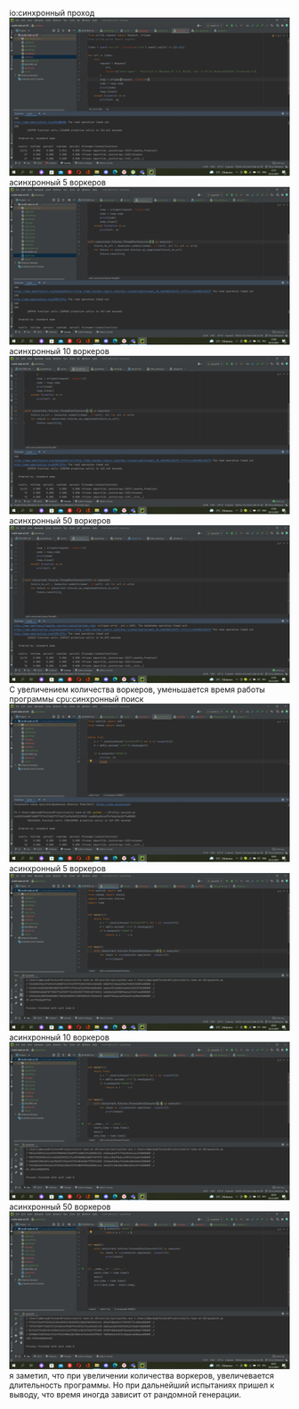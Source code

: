 io:синхронный проход
![img.png](img.png)
асинхронный 5 воркеров
![img_5.png](img_5.png)
асинхронный 10 воркеров
![img_6.png](img_6.png)
асинхронный 50 воркеров
![img_7.png](img_7.png)
С увеличением количества воркеров, уменьшается время работы программы
cpu:синхронный поиск
![img_1.png](img_1.png)
асинхронный 5 воркеров
![img_2.png](img_2.png)
асинхронный 10 воркеров
![img_4.png](img_4.png)
асинхронный 50 воркеров
![img_3.png](img_3.png)
я заметил, что при увеличении количества воркеров, увеличевается длительность программы. Но при дальнейший испытаниях пришел к выводу, что время иногда зависит от рандомной генерации.